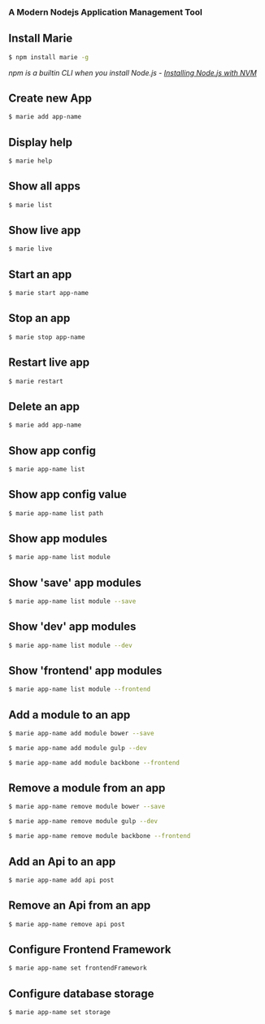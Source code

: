 ### A Modern Nodejs Application Management Tool

## Install Marie

```bash
$ npm install marie -g
```

*npm is a builtin CLI when you install Node.js - [Installing Node.js with NVM](https://keymetrics.io/2015/02/03/installing-node-js-and-io-js-with-nvm/)*


## Create new App

```bash
$ marie add app-name
```


## Display help

```bash
$ marie help
```


## Show all apps

```bash
$ marie list
```


## Show live app

```bash
$ marie live
```


## Start an app

```bash
$ marie start app-name
```


## Stop an app

```bash
$ marie stop app-name
```


## Restart live app

```bash
$ marie restart
```


## Delete an app

```bash
$ marie add app-name
```


## Show app config

```bash
$ marie app-name list
```


## Show app config value

```bash
$ marie app-name list path
```


## Show app modules

```bash
$ marie app-name list module
```


## Show 'save' app modules

```bash
$ marie app-name list module --save
```


## Show 'dev' app modules

```bash
$ marie app-name list module --dev
```


## Show 'frontend' app modules

```bash
$ marie app-name list module --frontend
```


## Add a module to an app

```bash
$ marie app-name add module bower --save
```

```bash
$ marie app-name add module gulp --dev
```

```bash
$ marie app-name add module backbone --frontend
```


## Remove a module from an app

```bash
$ marie app-name remove module bower --save
```

```bash
$ marie app-name remove module gulp --dev
```

```bash
$ marie app-name remove module backbone --frontend
```


## Add an Api to an app

```bash
$ marie app-name add api post
```


## Remove an Api from an app

```bash
$ marie app-name remove api post
```


## Configure Frontend Framework

```bash
$ marie app-name set frontendFramework
```


## Configure database storage

```bash
$ marie app-name set storage
```

